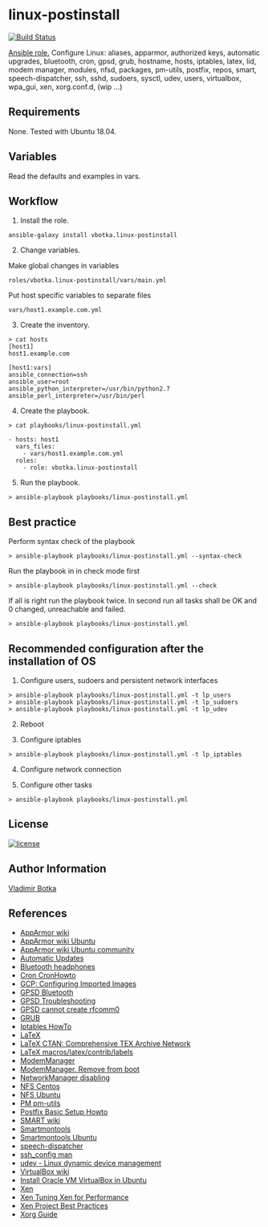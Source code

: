 linux-postinstall
=================

[![Build Status](https://travis-ci.org/vbotka/ansible-linux-postinstall.svg?branch=master)](https://travis-ci.org/vbotka/ansible-linux-postinstall)

[Ansible role.](https://galaxy.ansible.com/vbotka/linux-postinstall/)
Configure Linux: aliases, apparmor, authorized keys, automatic
upgrades, bluetooth, cron, gpsd, grub, hostname, hosts, iptables,
latex, lid, modem manager, modules, nfsd, packages, pm-utils, postfix,
repos, smart, speech-dispatcher, ssh, sshd, sudoers, sysctl, udev,
users, virtualbox, wpa_gui, xen, xorg.conf.d, (wip ...)


Requirements
------------

None. Tested with Ubuntu 18.04.


Variables
---------

Read the defaults and examples in vars.


Workflow
--------

1) Install the role.

```
ansible-galaxy install vbotka.linux-postinstall
```

2) Change variables.

Make global changes in variables
```
roles/vbotka.linux-postinstall/vars/main.yml
```

Put host specific variables to separate files
```
vars/host1.example.com.yml
```

3) Create the inventory.

```
> cat hosts
[host1]
host1.example.com

[host1:vars]
ansible_connection=ssh
ansible_user=root
ansible_python_interpreter=/usr/bin/python2.7
ansible_perl_interpreter=/usr/bin/perl
```

4) Create the playbook.

```
> cat playbooks/linux-postinstall.yml

- hosts: host1
  vars_files:
    - vars/host1.example.com.yml
  roles:
    - role: vbotka.linux-postinstall
```

5) Run the playbook.
```
> ansible-playbook playbooks/linux-postinstall.yml
```

Best practice
-------------

Perform syntax check of the playbook
```
> ansible-playbook playbooks/linux-postinstall.yml --syntax-check
```

Run the playbook in in check mode first
```
> ansible-playbook playbooks/linux-postinstall.yml --check
```

If all is right run the playbook twice. In second run all tasks shall
be OK and 0 changed, unreachable and failed.
```
> ansible-playbook playbooks/linux-postinstall.yml
```

Recommended configuration after the installation of OS
------------------------------------------------------

1) Configure users, sudoers and persistent network interfaces
```
> ansible-playbook playbooks/linux-postinstall.yml -t lp_users
> ansible-playbook playbooks/linux-postinstall.yml -t lp_sudoers
> ansible-playbook playbooks/linux-postinstall.yml -t lp_udev
```

2) Reboot

3) Configure iptables
```
> ansible-playbook playbooks/linux-postinstall.yml -t lp_iptables
```

4) Configure network connection

5) Configure other tasks
```
> ansible-playbook playbooks/linux-postinstall.yml
```


License
-------

[![license](https://img.shields.io/badge/license-BSD-red.svg)](https://www.freebsd.org/doc/en/articles/bsdl-gpl/article.html)


Author Information
------------------

[Vladimir Botka](https://botka.link)


References
----------

- [AppArmor wiki](https://gitlab.com/apparmor/apparmor/wikis/home)
- [AppArmor wiki Ubuntu](https://wiki.ubuntu.com/AppArmor)
- [AppArmor wiki Ubuntu community](https://help.ubuntu.com/community/AppArmor)
- [Automatic Updates](https://help.ubuntu.com/lts/serverguide/automatic-updates.html)
- [Bluetooth headphones](https://bbs.archlinux.org/viewtopic.php?id=212785)
- [Cron CronHowto](https://help.ubuntu.com/community/CronHowto)
- [GCP: Configuring Imported Images](https://cloud.google.com/compute/docs/images/configuring-imported-images)
- [GPSD Bluetooth](https://ubuntuforums.org/showthread.php?t=200142)
- [GPSD Troubleshooting](http://www.catb.org/gpsd/troubleshooting.html)
- [GPSD cannot create rfcomm0](https://stackoverflow.com/questions/33892280/debian-cannot-create-rfcomm0)
- [GRUB](https://help.ubuntu.com/community/Grub2)
- [Iptables HowTo](https://help.ubuntu.com/community/IptablesHowTo)
- [LaTeX](https://help.ubuntu.com/community/LaTeX)
- [LaTeX CTAN: Comprehensive TEX Archive Network](https://ctan.org/)
- [LaTeX macros/latex/contrib/labels](https://www.ctan.org/tex-archive/macros/latex/contrib/labels)
- [ModemManager](https://www.freedesktop.org/wiki/Software/ModemManager/)
- [ModemManager. Remove from boot](https://askubuntu.com/questions/216114/how-can-i-remove-modem-manager-from-boot)
- [NetworkManager disabling](https://help.ubuntu.com/community/NetworkManager#Disabling_NetworkManager)
- [NFS Centos](https://www.centos.org/docs/5/html/5.2/Deployment_Guide/ch-nfs.html)
- [NFS Ubuntu](https://help.ubuntu.com/lts/serverguide/network-file-system.html)
- [PM pm-utils](https://wiki.archlinux.org/index.php/pm-utils)
- [Postfix Basic Setup Howto](https://help.ubuntu.com/community/PostfixBasicSetupHowto)
- [SMART wiki](https://en.wikipedia.org/wiki/S.M.A.R.T.)
- [Smartmontools](https://www.smartmontools.org/)
- [Smartmontools Ubuntu](https://help.ubuntu.com/community/Smartmontools)
- [speech-dispatcher](https://freebsoft.org/speechd)
- [ssh_config man](https://man.openbsd.org/ssh_config)
- [udev - Linux dynamic device management](https://wiki.debian.org/udev)
- [VirtualBox wiki](https://www.virtualbox.org/wiki/)
- [Install Oracle VM VirtualBox in Ubuntu](http://www.elinuxbook.com/install-oracle-vm-virtualbox-in-ubuntu-16-04/)
- [Xen](https://wiki.ubuntu.com/Kernel/Reference/Xen)
- [Xen Tuning Xen for Performance](https://wiki.xenproject.org/wiki/Tuning_Xen_for_Performance)
- [Xen Project Best Practices](https://wiki.xenproject.org/wiki/Xen_Project_Best_Practices)
- [Xorg Guide](https://wiki.gentoo.org/wiki/Xorg/Guide)
